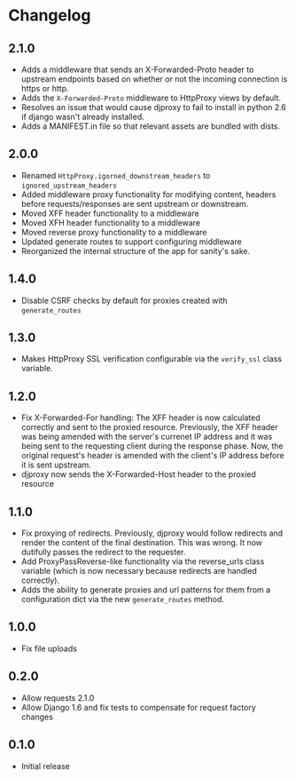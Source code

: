 # Changelog

## 2.1.0
* Adds a middleware that sends an X-Forwarded-Proto header to upstream endpoints
  based on whether or not the incoming connection is https or http.
* Adds the `X-Forwarded-Proto` middleware to HttpProxy views by default.
* Resolves an issue that would cause djproxy to fail to install in python 2.6
  if django wasn't already installed.
* Adds a MANIFEST.in file so that relevant assets are bundled with dists.

## 2.0.0
* Renamed `HttpProxy.igorned_downstream_headers` to `ignored_upstream_headers`
* Added middleware proxy functionality for modifying content, headers before
  requests/responses are sent upstream or downstream.
* Moved XFF header functionality to a middleware
* Moved XFH header functionality to a middleware
* Moved reverse proxy functionality to a middleware
* Updated generate routes to support configuring middleware
* Reorganized the internal structure of the app for sanity's sake.

## 1.4.0
* Disable CSRF checks by default for proxies created with `generate_routes`

## 1.3.0
* Makes HttpProxy SSL verification configurable via the `verify_ssl` class
  variable.

## 1.2.0

* Fix X-Forwarded-For handling: The XFF header is now calculated correctly and
  sent to the proxied resource. Previously, the XFF header was being amended
  with the server's currenet IP address and it was being sent to the requesting
  client during the response phase. Now, the original request's header is
  amended with the client's IP address before it is sent upstream.
* djproxy now sends the X-Forwarded-Host header to the proxied resource

## 1.1.0

* Fix proxying of redirects. Previously, djproxy would follow redirects
  and render the content of the final destination. This was wrong. It now
  dutifully passes the redirect to the requester.
* Add ProxyPassReverse-like functionality via the reverse_urls class variable
  (which is now necessary because redirects are handled correctly).
* Adds the ability to generate proxies and url patterns for them from a
  configuration dict via the new `generate_routes` method.

## 1.0.0
* Fix file uploads

## 0.2.0
* Allow requests 2.1.0
* Allow Django 1.6 and fix tests to compensate for request factory changes

## 0.1.0
* Initial release
